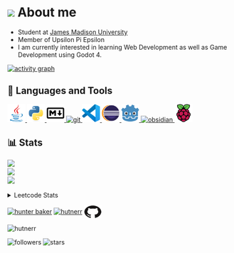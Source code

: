 <h1><img src="https://emojis.slackmojis.com/emojis/images/1531849430/4246/blob-sunglasses.gif?1531849430" width="30"/> About me</h1>

- Student at [James Madison University](https://www.jmu.edu/index.shtml)
- Member of Upsilon Pi Epsilon
- I am currently interested in learning Web Development as well as Game Development using Godot 4. 

<!-- <a href="LINK" target="_blank" rel="noreferrer"> <img src="IMAGELINK" alt="NAME" width="40" height="40"/> </a>  -->

[![activity graph](https://github-readme-activity-graph.vercel.app/graph?username=hutnerr&theme=github-dark-dimmed&custom_title=hutnerr%20Activity%20Graph&hide_border=true)](https://github.com/ashutosh00710/github-readme-activity-graph)

## 🧰 Languages and Tools
<!-- Languages -->
<p align="left"> 
  <a href="https://www.java.com" target="_blank" rel="noreferrer"> <img src="https://raw.githubusercontent.com/devicons/devicon/master/icons/java/java-original.svg" alt="java" width="40" height="40"/> </a> 
  <a href="https://www.python.org" target="_blank" rel="noreferrer"> <img src="https://raw.githubusercontent.com/devicons/devicon/master/icons/python/python-original.svg" alt="python" width="40" height="40"/> </a> 
  <a href="https://www.markdownguide.org/" target="_blank" rel="noreferrer"> <img src="https://github.com/devicons/devicon/blob/master/icons/markdown/markdown-original.svg" alt="markdown" width="40" height="40"/> </a> 
<!-- Major Dev Tools -->
  <a href="https://git-scm.com/" target="_blank" rel="noreferrer"> <img src="https://www.vectorlogo.zone/logos/git-scm/git-scm-icon.svg" alt="git" width="40" height="40"/> </a> 
<!-- IDEs -->
  <a href="https://code.visualstudio.com/" target="_blank" rel="noreferrer"> <img src="https://github.com/devicons/devicon/blob/master/icons/vscode/vscode-original.svg" alt="vscode" width="40" height="40"/> </a>
  <a href="https://www.eclipse.org/" target="_blank" rel="noreferrer"> <img src="https://github.com/devicons/devicon/blob/master/icons/eclipse/eclipse-original.svg" alt="eclipse" width="40" height="40"/> </a>
<!-- Other -->
  <a href="https://godotengine.org/" target="_blank" rel="noreferrer"> <img src="https://raw.githubusercontent.com/devicons/devicon/6910f0503efdd315c8f9b858234310c06e04d9c0/icons/godot/godot-original.svg" alt="godot" width="40" height="40"/> </a> 
  <a href="https://obsidian.md/" target="_blank" rel="noreferrer"> <img src="https://forum.obsidian.md/uploads/default/original/3X/a/9/a9a34885821fff8941270ccd6e2ca923c83801b2.png" alt="obsidian" width="40" height="40"/> </a> 
  <a href="https://www.raspberrypi.com/" target="_blank" rel="noreferrer"> <img src="https://github.com/devicons/devicon/blob/master/icons/raspberrypi/raspberrypi-original.svg" alt="raspberrypi" width="40" height="40"/> </a> 
</p>

## 📊 Stats 

![](https://github-readme-stats.vercel.app/api?username=hutnerr&theme=ayu-mirage&hide_border=false&include_all_commits=true&count_private=true)<br/>
![](https://github-readme-streak-stats.herokuapp.com/?user=hutnerr&theme=ayu-mirage&hide_border=false)<br/>
![](https://github-readme-stats.vercel.app/api/top-langs/?username=hutnerr&theme=ayu-mirage&hide_border=false&include_all_commits=true&count_private=true&layout=compact)

<!-- ![](https://leetcode-stats-six.vercel.app/api?username=hutnerr&theme=dark) -->
<!-- if you do <details open> then it starts opened -->

<details>
  <summary> Leetcode Stats </summary>
  <img align="left" alt="hutnerr's Leetcode Stats" src="https://leetcode-stats-six.vercel.app/api?username=hutnerr&theme=dark" />
</details>

<!-- ![](https://github-readme-stats.vercel.app/api/pin/?username=hutnerr&repo=pylmpis&theme=dark) -->

<p align="left">
  <a href="https://www.linkedin.com/in/hunter-b-baker/" target="blank"><img align="center" src="https://raw.githubusercontent.com/rahuldkjain/github-profile-readme-generator/master/src/images/icons/Social/linked-in-alt.svg" alt="hunter baker" height="30" width="40" /></a>
  <a href="https://www.leetcode.com/hutnerr" target="blank"><img align="center" src="https://raw.githubusercontent.com/rahuldkjain/github-profile-readme-generator/master/src/images/icons/Social/leet-code.svg" alt="hutnerr" height="30" width="40" /></a>
  <a href="https://www.leetcode.com/hutnerr" target="blank"><img align="center" src="https://github.com/devicons/devicon/blob/master/icons/github/github-original.svg" alt="hutnerr" height="30" width="40" /></a>
</p>

<p align="left"> <img src="https://komarev.com/ghpvc/?username=hutnerr&label=Profile%20views&color=0e75b6&style=flat" alt="hutnerr" /> </p>
<img alt="followers" src="https://img.shields.io/github/followers/hutnerr?label=Followers&style=social">
<img src="https://img.shields.io/github/stars/hutnerr?label=Stars" alt="stars">
